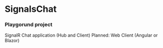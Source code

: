 # SignalsChat
### Playgorund project
SignalR Chat application (Hub and Client)
Planned: Web Client (Angular or Blazor)

